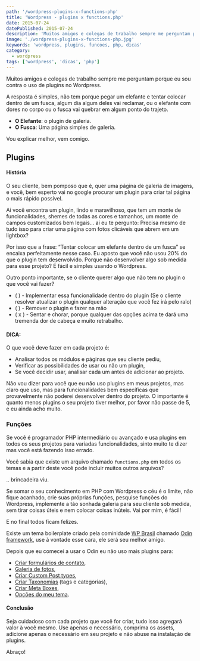 ```yaml
---
path: '/wordpress-plugins-x-functions-php'
title: 'Wordpress - plugins x functions.php'
date: 2015-07-24
datePublished: 2015-07-24
description: 'Muitos amigos e colegas de trabalho sempre me perguntam porque eu sou contra o uso de plugins no Wordpress.'
image: './wordpress-plugins-x-functions-php.jpg'
keywords: 'wordpress, plugins, funcoes, php, dicas'
category:
  - wordpress
tags: ['wordpress', 'dicas', 'php']
---
```


Muitos amigos e colegas de trabalho sempre me perguntam porque eu sou contra o uso de plugins no Wordpress.

A resposta é simples, não tem porque pegar um elefante e tentar colocar dentro de um fusca, algum dia algum deles vai reclamar, ou o elefante com dores no corpo ou o fusca vai quebrar em algum ponto do trajeto.

- **O Elefante**: o plugin de galeria.
- **O Fusca**: Uma página simples de galeria.

Vou explicar melhor, vem comigo.

## Plugins

#### História

O seu cliente, bem pomposo que é, quer uma página de galeria de imagens, e você, bem esperto vai no google procurar um plugin para criar tal página o mais rápido possível.

Ai você encontra um plugin, lindo e maravilhoso, que tem um monte de funcionalidades, shemes de todas as cores e tamanhos, um monte de campos customizados bem legais… ai eu te pergunto: Precisa mesmo de tudo isso para criar uma página com fotos clicáveis que abrem em um lightbox?

Por isso que a frase: “Tentar colocar um elefante dentro de um fusca” se encaixa perfeitamente nesse caso. Eu aposto que você não usou 20% do que o plugin tem desenvolvido. Porque não desenvolver algo sob medida para esse projeto? É fácil e simples usando o Wordpress.

Outro ponto importante, se o cliente querer algo que não tem no plugin o que você vai fazer?

- ( ) - Implementar essa funcionalidade dentro do plugin (Se o cliente resolver atualizar o plugin qualquer alteração que você fez irá pelo ralo)
- ( ) - Remover o plugin e fazer na mão
- ( x ) - Sentar e chorar, porque qualquer das opções acima te dará uma tremenda dor de cabeça e muito retrabalho.

#### DICA:

O que você deve fazer em cada projeto é:

- Analisar todos os módulos e páginas que seu cliente pediu,
- Verificar as possibilidades de usar ou não um plugin,
- Se você decidir usar, analisar cada um antes de adicionar ao projeto.

Não vou dizer para você que eu não uso plugins em meus projetos, mas claro que uso, mas para funcionalidades bem específicas que provavelmente não poderei desenvolver dentro do projeto.
O importante é quanto menos plugins o seu projeto tiver melhor, por favor não passe de 5, e eu ainda acho muito.

### Funções

Se você é programador PHP intermediário ou avançado e usa plugins em todos os seus projetos para variadas funcionalidades, sinto muito te dizer mas você está fazendo isso errado.

Você sabia que existe um arquivo chamado `functions.php` em todos os temas e a partir deste você pode incluir muitos outros arquivos?

.. brincadeira viu.

Se somar o seu conhecimento em PHP com Wordpress o céu é o limite, não fique acanhado, crie suas próprias funções, pesquise funções do Wordpress, implemente a tão sonhada galeria para seu cliente sob medida, sem tirar coisas úteis e nem colocar coisas inúteis. Vai por mim, é fácil!

E no final todos ficam felizes.

Existe um tema boilerplate criado pela cominidade [WP Brasil](https://github.com/wpbrasil) chamado [Odin framework](http://wpod.in/), use à vontade esse cara, ele será seu melhor amigo.

Depois que eu comecei a usar o Odin eu não uso mais plugins para:

- [Criar formulários de contato](/criando-formulario-de-contato-para-wordpress-com-odin-framework),
- [Galeria de fotos](https://github.com/wpbrasil/odin/wiki/Classe-Odin_Metabox#image_plupload),
- [Criar Custom Post types](https://github.com/wpbrasil/odin/wiki/Classe-Odin_Post_Type),
- [Criar Taxonomias](https://github.com/wpbrasil/odin/wiki/Classe-Odin_Taxonomy) (tags e categorias),
- [Criar Meta Boxes](https://github.com/wpbrasil/odin/wiki/Classe-Odin_Metabox),
- [Opções do meu tema](https://github.com/wpbrasil/odin/wiki/Classe-Odin_Theme_Options).

#### Conclusão

Seja cuidadoso com cada projeto que você for criar, tudo isso agregará valor à você mesmo. Use apenas o necessário, comprima os assets, adicione apenas o necessário em seu projeto e não abuse na instalação de plugins.

Abraço!
